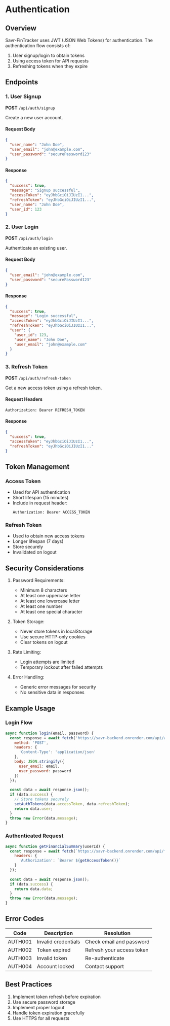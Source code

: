 # Authentication

## Overview

Savr-FinTracker uses JWT (JSON Web Tokens) for authentication. The authentication flow consists of:
1. User signup/login to obtain tokens
2. Using access token for API requests
3. Refreshing tokens when they expire

## Endpoints

### 1. User Signup

**POST** `/api/auth/signup`

Create a new user account.

#### Request Body
```json
{
  "user_name": "John Doe",
  "user_email": "john@example.com",
  "user_password": "securePassword123"
}
```

#### Response
```json
{
  "success": true,
  "message": "Signup successful",
  "accessToken": "eyJhbGciOiJIUzI1...",
  "refreshToken": "eyJhbGciOiJIUzI1...",
  "user_name": "John Doe",
  "user_id": 123
}
```

### 2. User Login

**POST** `/api/auth/login`

Authenticate an existing user.

#### Request Body
```json
{
  "user_email": "john@example.com",
  "user_password": "securePassword123"
}
```

#### Response
```json
{
  "success": true,
  "message": "Login successful",
  "accessToken": "eyJhbGciOiJIUzI1...",
  "refreshToken": "eyJhbGciOiJIUzI1...",
  "user": {
    "user_id": 123,
    "user_name": "John Doe",
    "user_email": "john@example.com"
  }
}
```

### 3. Refresh Token

**POST** `/api/auth/refresh-token`

Get a new access token using a refresh token.

#### Request Headers
```
Authorization: Bearer REFRESH_TOKEN
```

#### Response
```json
{
  "success": true,
  "accessToken": "eyJhbGciOiJIUzI1...",
  "refreshToken": "eyJhbGciOiJIUzI1..."
}
```

## Token Management

### Access Token
- Used for API authentication
- Short lifespan (15 minutes)
- Include in request header:
  ```
  Authorization: Bearer ACCESS_TOKEN
  ```

### Refresh Token
- Used to obtain new access tokens
- Longer lifespan (7 days)
- Store securely
- Invalidated on logout

## Security Considerations

1. Password Requirements:
   - Minimum 8 characters
   - At least one uppercase letter
   - At least one lowercase letter
   - At least one number
   - At least one special character

2. Token Storage:
   - Never store tokens in localStorage
   - Use secure HTTP-only cookies
   - Clear tokens on logout

3. Rate Limiting:
   - Login attempts are limited
   - Temporary lockout after failed attempts

4. Error Handling:
   - Generic error messages for security
   - No sensitive data in responses

## Example Usage

### Login Flow
```javascript
async function login(email, password) {
  const response = await fetch('https://savr-backend.onrender.com/api/auth/login', {
    method: 'POST',
    headers: {
      'Content-Type': 'application/json'
    },
    body: JSON.stringify({
      user_email: email,
      user_password: password
    })
  });
  
  const data = await response.json();
  if (data.success) {
    // Store tokens securely
    setAuthTokens(data.accessToken, data.refreshToken);
    return data.user;
  }
  throw new Error(data.message);
}
```

### Authenticated Request
```javascript
async function getFinancialSummary(userId) {
  const response = await fetch(`https://savr-backend.onrender.com/api/financial/summary/${userId}`, {
    headers: {
      'Authorization': `Bearer ${getAccessToken()}`
    }
  });
  
  const data = await response.json();
  if (data.success) {
    return data.data;
  }
  throw new Error(data.message);
}
```

## Error Codes

| Code | Description | Resolution |
|------|-------------|------------|
| AUTH001 | Invalid credentials | Check email and password |
| AUTH002 | Token expired | Refresh your access token |
| AUTH003 | Invalid token | Re-authenticate |
| AUTH004 | Account locked | Contact support |

## Best Practices

1. Implement token refresh before expiration
2. Use secure password storage
3. Implement proper logout
4. Handle token expiration gracefully
5. Use HTTPS for all requests
